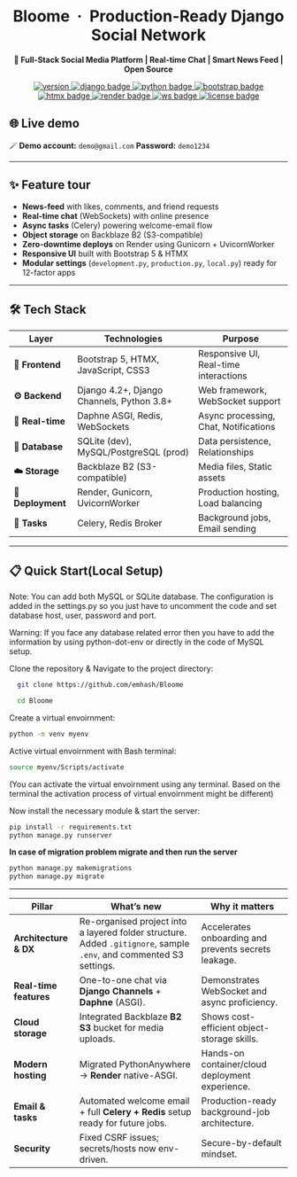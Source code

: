 <h1 align="center">
  Bloome &nbsp;·&nbsp; Production-Ready Django Social Network
</h1>

<p align="center">
  <strong>🚀 Full-Stack Social Media Platform | Real-time Chat | Smart News Feed | Open Source</strong>
</p>

<p align="center">
  <a href="https://img.shields.io/badge/version-2.0.0-red">
    <img src="https://img.shields.io/badge/version-2.0.0-red" alt="version" />
  </a>
  <a href="https://img.shields.io/badge/Django-4.2+-green?logo=django">
    <img src="https://img.shields.io/badge/Django-4.2+-green?logo=django" alt="django badge" />
  </a>
  <a href="https://img.shields.io/badge/Python-3.8+-blue?logo=python">
    <img src="https://img.shields.io/badge/Python-3.8+-blue?logo=python" alt="python badge" />
  </a>
  <a href="https://img.shields.io/badge/Bootstrap-5.0+-purple?logo=bootstrap">
    <img src="https://img.shields.io/badge/Bootstrap-5.0+-purple?logo=bootstrap" alt="bootstrap badge" />
  </a>
  <a href="https://img.shields.io/badge/HTMX-1.8+-orange?logo=htmx">
    <img src="https://img.shields.io/badge/HTMX-1.8+-orange?logo=htmx" alt="htmx badge" />
  </a>
  <a href="https://img.shields.io/badge/hosted%20on-render-purple?logo=render">
    <img src="https://img.shields.io/badge/hosted%20on-render-purple?logo=render" alt="render badge" />
  </a>
  <a href="https://img.shields.io/badge/websockets-enabled-brightgreen?logo=fastapi">
    <img src="https://img.shields.io/badge/websockets-enabled-brightgreen?logo=fastapi" alt="ws badge" />
  </a>
  <a href="https://img.shields.io/badge/License-MIT-yellow.svg">
    <img src="https://img.shields.io/badge/License-MIT-yellow.svg" alt="license badge" />
  </a>
</p>

## 🌐 Live demo

🪄 **Demo account:** `demo@gmail.com` **Password:** `demo1234`  

---

## ✨ Feature tour

- **News-feed** with likes, comments, and friend requests  
- **Real-time chat** (WebSockets) with online presence  
- **Async tasks** (Celery) powering welcome-email flow  
- **Object storage** on Backblaze B2 (S3-compatible)  
- **Zero-downtime deploys** on Render using Gunicorn + UvicornWorker  
- **Responsive UI** built with Bootstrap 5 & HTMX  
- **Modular settings** (`development.py`, `production.py`, `local.py`) ready for 12-factor apps  

---

## 🛠️ Tech Stack

<div align="center">

| **Layer** | **Technologies** | **Purpose** |
|-----------|------------------|-------------|
| **🎨 Frontend** | Bootstrap 5, HTMX, JavaScript, CSS3 | Responsive UI, Real-time interactions |
| **⚙️ Backend** | Django 4.2+, Django Channels, Python 3.8+ | Web framework, WebSocket support |
| **🔄 Real-time** | Daphne ASGI, Redis, WebSockets | Async processing, Chat, Notifications |
| **💾 Database** | SQLite (dev), MySQL/PostgreSQL (prod) | Data persistence, Relationships |
| **☁️ Storage** | Backblaze B2 (S3-compatible) | Media files, Static assets |
| **🚀 Deployment** | Render, Gunicorn, UvicornWorker | Production hosting, Load balancing |
| **📧 Tasks** | Celery, Redis Broker | Background jobs, Email sending |

</div>

---

## 📋 Quick Start(Local Setup)

Note: You can add both MySQL or SQLite database. The configuration is added in the settings.py so you just have to uncomment the code and set database host, user, password and port. 

Warning: If you face any database related error then you have to add the information by using python-dot-env or directly in the code of MySQL setup.

Clone the repository & Navigate to the project directory:

```bash
  git clone https://github.com/emhash/Bloome

  cd Bloome
```

Create a virtual envoirnment:

```bash 
python -m venv myenv
```
Active virtual envoirnment with Bash terminal:
```bash 
source myenv/Scripts/activate
```
(You can activate the virtual envoirnment using any terminal. Based on the terminal the activation process of virtual envoirnment might be different)

Now install the necessary module & start the server:
```bash 
pip install -r requirements.txt
python manage.py runserver

```
**In case of migration problem migrate and then run the server**
```bash 
python manage.py makemigrations
python manage.py migrate

```




---

| Pillar | What’s new | Why it matters |
|--------|------------|----------------|
| **Architecture & DX** | Re-organised project into a layered folder structure. Added `.gitignore`, sample `.env`, and commented S3 settings. | Accelerates onboarding and prevents secrets leakage. |
| **Real-time features** | One-to-one chat via **Django Channels** + **Daphne** (ASGI). | Demonstrates WebSocket and async proficiency. |
| **Cloud storage** | Integrated Backblaze **B2 S3** bucket for media uploads. | Shows cost-efficient object-storage skills. |
| **Modern hosting** | Migrated PythonAnywhere → **Render** native-ASGI. | Hands-on container/cloud deployment experience. |
| **Email & tasks** | Automated welcome email + full **Celery + Redis** setup ready for future jobs. | Production-ready background-job architecture. |
| **Security** | Fixed CSRF issues; secrets/hosts now env-driven. | Secure-by-default mindset. |
